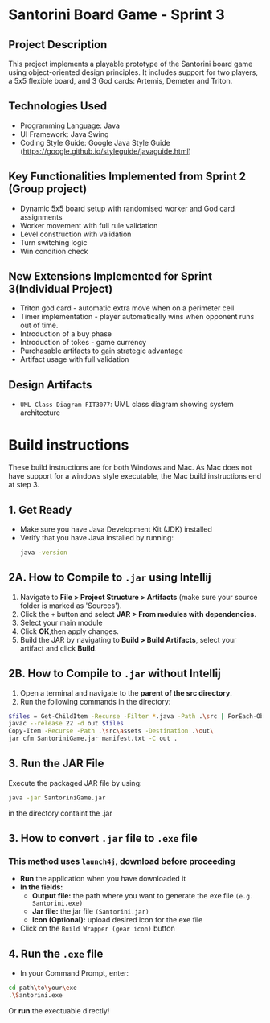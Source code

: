 # Santorini Board Game - Sprint 3

## Project Description
This project implements a playable prototype of the Santorini board game using object-oriented design principles. 
It includes support for two players, a 5x5 flexible board, and 3 God cards: Artemis, Demeter and Triton.

## Technologies Used
- Programming Language: Java
- UI Framework: Java Swing
- Coding Style Guide: Google Java Style Guide (https://google.github.io/styleguide/javaguide.html)

## Key Functionalities Implemented from Sprint 2 (Group project)
- Dynamic 5x5 board setup with randomised worker and God card assignments
- Worker movement with full rule validation 
- Level construction with validation 
- Turn switching logic
- Win condition check 

## New Extensions Implemented for Sprint 3(Individual Project)
- Triton god card - automatic extra move when on a perimeter cell
- Timer implementation - player automatically wins when opponent runs out of time.
- Introduction of a buy phase
- Introduction of tokes - game currency
- Purchasable artifacts to gain strategic advantage
- Artifact usage with full validation

## Design Artifacts
- `UML Class Diagram FIT3077`: UML class diagram showing system architecture

# Build instructions
These build instructions are for both Windows and Mac. As Mac does not have support for a windows style executable, the Mac build instructions end at step 3.
## 1. Get Ready
- Make sure you have Java Development Kit (JDK) installed
- Verify that you have Java installed by running:
    ```sh
  java -version
  ```

## 2A. How to Compile to `.jar` using Intellij
1. Navigate to **File > Project Structure > Artifacts** (make sure your source folder is marked as 'Sources').
2. Click the `+` button and select **JAR > From modules with dependencies**.
3. Select your main module
4. Click **OK**,then apply changes.
5. Build the JAR by navigating to **Build > Build Artifacts**, select your artifact and click **Build**.

## 2B. How to Compile to `.jar` without Intellij
1. Open a terminal and navigate to the **parent of the src directory**.
2. Run the following commands in the directory:
``` bash
$files = Get-ChildItem -Recurse -Filter *.java -Path .\src | ForEach-Object { $_.FullName }
javac --release 22 -d out $files
Copy-Item -Recurse -Path .\src\assets -Destination .\out\
jar cfm SantoriniGame.jar manifest.txt -C out .
```

## 3. Run the JAR File
Execute the packaged JAR file by using:
```sh
java -jar SantoriniGame.jar
```
in the directory containt the .jar

## 3. How to convert `.jar` file to `.exe` file
### This method uses `launch4j`, download before proceeding
- **Run** the application when you have downloaded it
- **In the fields:**
  - **Output file:**  the path where you want to generate the exe file `(e.g. Santorini.exe)`
  - **Jar file:** the jar file `(Santorini.jar)`
  - **Icon (Optional):** upload desired icon for the exe file
- Click on the `Build Wrapper (gear icon)` button

## 4. Run the `.exe` file
- In your Command Prompt, enter:

```sh
cd path\to\your\exe
.\Santorini.exe
```
Or **run** the exectuable directly!